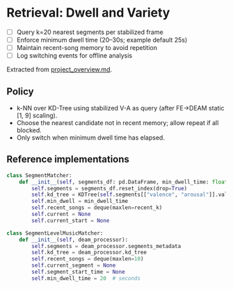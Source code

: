 # Retrieval: Dwell and Variety

- [ ] Query k=20 nearest segments per stabilized frame
- [ ] Enforce minimum dwell time (20–30s; example default 25s)
- [ ] Maintain recent-song memory to avoid repetition
- [ ] Log switching events for offline analysis

Extracted from [project_overview.md](file:///Users/desmondchoy/Projects/emo-rec/docs/project_overview.md).

## Policy

- k-NN over KD-Tree using stabilized V-A as query (after FE→DEAM static [1, 9] scaling).
- Choose the nearest candidate not in recent memory; allow repeat if all blocked.
- Only switch when minimum dwell time has elapsed.

## Reference implementations

```python
class SegmentMatcher:
    def __init__(self, segments_df: pd.DataFrame, min_dwell_time: float = 25.0, recent_k: int = 5):
        self.segments = segments_df.reset_index(drop=True)
        self.kd_tree = KDTree(self.segments[["valence", "arousal"]].values)
        self.min_dwell = min_dwell_time
        self.recent_songs = deque(maxlen=recent_k)
        self.current = None
        self.current_start = None
```

```python
class SegmentLevelMusicMatcher:
    def __init__(self, deam_processor):
        self.segments = deam_processor.segments_metadata
        self.kd_tree = deam_processor.kd_tree
        self.recent_songs = deque(maxlen=10)
        self.current_segment = None
        self.segment_start_time = None
        self.min_dwell_time = 20  # seconds
```
